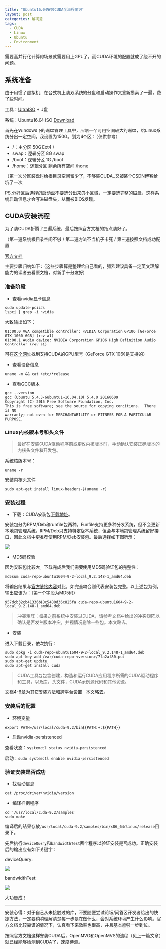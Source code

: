 ```yaml
---
title: "Ubuntu16.04安装CUDA全流程笔记"
layout: post
categories: 解问题
tags:
  - CUDA
  - Linux
  - Ubuntu
  - Environment
---
```


需要高并行化计算的场景就需要用上GPU了，而CUDA环境的配置就成了绕不开的问题。

<!-- more -->

## 系统准备

由于用惯了虚拟机，在台式机上装双系统的分盘和启动操作又重新摸索了一遍，费了些时间。

工具：[UltraISO](https://cn.ultraiso.net/) + U盘

系统：Ubuntu16.04 ISO [Download](https://mirrors.tuna.tsinghua.edu.cn/ubuntu-releases/xenial/ubuntu-16.04.5-desktop-amd64.iso)

首先在Windows下的磁盘管理工具中，压缩一个可用空间较大的磁盘，给Linux系统分出一定空间，我设置为150G。划为4个区：（仅供参考）

* /：主分区 50G Ext4 /
* swap：逻辑分区 8G swap
* /boot：逻辑分区 1G /boot
* /home：逻辑分区 剩余所有空间 /home

（第一次分区装盘时给根目录空间留少了，不够装CUDA..又被某个CSDN博客给坑了一次

PS.分好区后选择的启动盘不要选分出来的小区域，一定要选完整的磁盘，这样系统启动信息才会写进磁盘头，从而被BIOS发现。

## CUDA安装流程

为了装CUDA折腾了三遍系统，最后按照官方文档的指点装好了。

（第一遍系统根目录空间不够 / 第二遍方法不当机子卡死 / 第三遍按照文档成功配置

[官方文档](https://docs.nvidia.com/cuda/pdf/CUDA_Installation_Guide_Linux.pdf)

主要步骤归纳如下：（这些步骤算是整理给自己看的，强烈建议具备一定英文理解能力的读者去看原文档，对新手十分友好）

### 准备阶段

* 查看nvidia显卡信息

```
sudo update-pciids
lspci | grep -i nvidia
```

大致输出如下：

```
01:00.0 VGA compatible controller: NVIDIA Corporation GP106 [GeForce GTX 1060 6GB] (rev a1)
01:00.1 Audio device: NVIDIA Corporation GP106 High Definition Audio Controller (rev a1)
```

可在[这个网址](https://developer.nvidia.com/cuda-gpus)找到支持CUDA的GPU型号（GeForce GTX 1060是支持的）

* 查看设备信息

```
uname -m && cat /etc/*release
```

* 查看GCC版本

```
gcc --version
gcc (Ubuntu 5.4.0-6ubuntu1~16.04.10) 5.4.0 20160609
Copyright (C) 2015 Free Software Foundation, Inc.
This is free software; see the source for copying conditions.  There is NO
warranty; not even for MERCHANTABILITY or FITNESS FOR A PARTICULAR PURPOSE.
```

### Linux内核版本号和头文件

> 最好在安装CUDA驱动程序前或更改内核版本时，手动确认安装正确版本的内核头文件和开发包。

系统核版本号：

```
uname -r
```

安装内核头文件

```
sudo apt-get install linux-headers-$(uname -r)
```

### 安装过程

* 下载：CUDA安装包[下载地址](http://developer.nvidia.com/cuda-downloads)。

安装包分为RPM/Deb和runfile包两种。Runfile支持更多种分发系统，但不会更新本地包管理系统，RPM/Deb只支持特定版本系统，但会与本地包管理系统留好接口，因此文档中更推荐使用RPM/Deb安装包。最后选择如下图所示：

![](http://ohn6qfqhe.bkt.clouddn.com/CUDAinstall-1.png)

* MD5码校验

因为安装包比较大，下载完成后我们需要使用MD5码验证包的完整性：

```
md5sum cuda-repo-ubuntu1604-9-2-local_9.2.148-1_amd64.deb
```

将输出结果与[官方链接内容](https://developer.download.nvidia.com/compute/cuda/9.2/Prod2/docs/sidebar/md5sum-c.txt)对比，如完全吻合则代表安装包完整。以上述包为例，输出应该为：（第一个字段为MD5码）

```
957dcb32cb41336b18c5480d36c825fa cuda-repo-ubuntu1604-9-2-local_9.2.148-1_amd64.deb
```

> 冲突矩阵：如果之前系统中安装过CUDA，请参考文档中给出的冲突矩阵以确认是否发生版本冲突，并视情况删除一些包。本文略去。

* 安装

进入下载目录，依次执行：

```
sudo dpkg -i cuda-repo-ubuntu1604-9-2-local_9.2.148-1_amd64.deb
sudo apt-key add /var/cuda-repo-<version>/7fa2af80.pub
sudo apt-get update
sudo apt-get install cuda
```

> CUDA工具包包含创建，构造和运行CUDA应用程序所需的CUDA驱动程序和工具，以及库，头文件，CUDA示例源代码和其他资源。

文档4-6章为其它安装方法和跨平台设置，本文略去。

### 安装后的配置

* 环境变量

```
export PATH=/usr/local/cuda-9.2/bin${PATH:+:${PATH}}
```

* 启动nvidia-persistenced

查看状态：`systemctl status nvidia-persistenced`

启动：`sudo systemctl enable nvidia-persistenced`

### 验证安装是否成功

* 找驱动信息

```
cat /proc/driver/nvidia/version
```

* 编译样例程序

```
cd '/usr/local/cuda-9.2/samples'
sudo make
```

编译后的结果存放`/usr/local/cuda-9.2/samples/bin/x86_64/linux/release`目录下。

先后执行`deviceQuery`和`bandwidthTest`两个程序以验证安装是否成功。正确安装后的输出应有如下关键字：

deviceQuery:

![](http://ohn6qfqhe.bkt.clouddn.com/CUDAinstall-2.png)

bandwidthTest:

![](http://ohn6qfqhe.bkt.clouddn.com/CUDAinstall-3.png)

大功告成！

---

安装心得：对于自己从未接触过的库，不要随便尝试论坛/问答区开发者给出的快捷方法，一定要稍稍理解清楚每一步是在做什么，会对系统环境产生什么影响。官方文档比较靠谱的情况下，认真看下来效率也很高，并且基本能够一步到位。

按照官方文档这样安装CUDA后，OpenMVG和OpenMVS的流程（见上一篇文章）就已经能够检测到CUDA了，速度待测。


